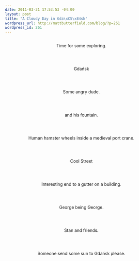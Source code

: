 ```yaml
--- 
date: 2011-03-31 17:53:53 -04:00
layout: post
title: "A Cloudy Day in Gda\xC5\x84sk"
wordpress_url: http://mattbutterfield.com/blog/?p=261
wordpress_id: 261
---
```

<p style="text-align: center;"><img src="http://mattbutterfield.com/blogpics/poland/042.jpg" alt="" /></p>
<p style="text-align: center;">Time for some exploring.</p>
<p><P align "left">&nbsp;</P></p>

<p style="text-align: center;"><img src="http://mattbutterfield.com/blogpics/poland/044.jpg" alt="" /></p>
<p style="text-align: center;">Gdańsk</p>
<p><P align "left">&nbsp;</P></p>

<p style="text-align: center;"><img src="http://mattbutterfield.com/blogpics/poland/045.jpg" alt="" /></p>
<p style="text-align: center;">Some angry dude.</p>
<p><P align "left">&nbsp;</P></p>

<p style="text-align: center;"><img src="http://mattbutterfield.com/blogpics/poland/046.jpg" alt="" /></p>
<p style="text-align: center;">and his fountain.</p>
<p><P align "left">&nbsp;</P></p>

<p style="text-align: center;"><img src="http://mattbutterfield.com/blogpics/poland/048.jpg" alt="" /></p>
<p style="text-align: center;">Human hamster wheels inside a medieval port crane.</p>
<p><P align "left">&nbsp;</P></p>

<p style="text-align: center;"><img src="http://mattbutterfield.com/blogpics/poland/049.jpg" alt="" /></p>
<p style="text-align: center;">Cool Street</p>
<p><P align "left">&nbsp;</P></p>

<p style="text-align: center;"><img src="http://mattbutterfield.com/blogpics/poland/051.jpg" alt="" /></p>
<p style="text-align: center;">Interesting end to a gutter on a building.</p>
<p><P align "left">&nbsp;</P></p>

<p style="text-align: center;"><img src="http://mattbutterfield.com/blogpics/poland/052.jpg" alt="" /></p>
<p style="text-align: center;">George being George.</p>
<p><P align "left">&nbsp;</P></p>

<p style="text-align: center;"><img src="http://mattbutterfield.com/blogpics/poland/054.jpg" alt="" /></p>
<p style="text-align: center;">Stan and friends.</p>
<p><P align "left">&nbsp;</P></p>

<p style="text-align: center;"><img src="http://mattbutterfield.com/blogpics/poland/053.jpg" alt="" /></p>
<p style="text-align: center;">Someone send some sun to Gdańsk please.</p>
<p><P align "left">&nbsp;</P></p>
